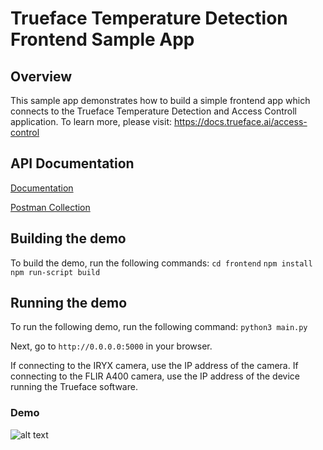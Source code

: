 # Trueface Temperature Detection Frontend Sample App

## Overview
This sample app demonstrates how to build a simple frontend app which connects to the Trueface Temperature Detection and Access Controll application.
To learn more, please visit: https://docs.trueface.ai/access-control 

## API Documentation
[Documentation](https://docs.google.com/document/d/1BAZO66pC694ZPZEqDvVaWI0cFafzIbz9qaNmkXRG0Tw/edit?usp=sharing)

[Postman Collection](https://documenter.getpostman.com/view/12009415/T17M7RNe?version=latest)



## Building the demo
To build the demo, run the following commands:
`cd frontend`
`npm install`
`npm run-script build`

## Running the demo
To run the following demo, run the following command:
`python3 main.py`

Next, go to `http://0.0.0.0:5000` in your browser.

If connecting to the IRYX camera, use the IP address of the camera.
If connecting to the FLIR A400 camera, use the IP address of the device running the Trueface software.

### Demo
![alt text](./demo/demo.gif)
